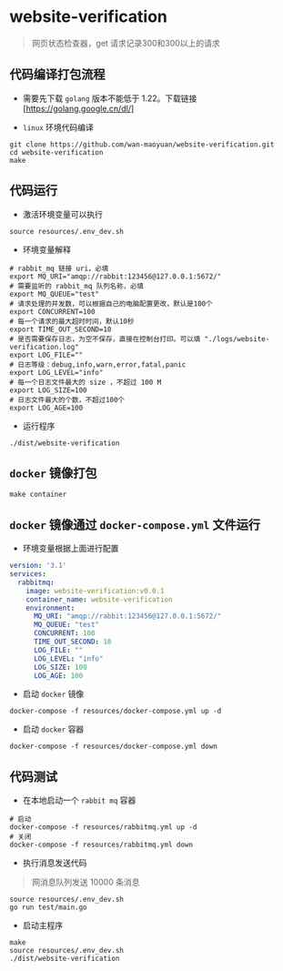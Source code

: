 # website-verification
> 网页状态检查器，get 请求记录300和300以上的请求

## 代码编译打包流程
- 需要先下载 `golang` 版本不能低于 1.22。下载链接[https://golang.google.cn/dl/]

- `linux` 环境代码编译
```shell
git clone https://github.com/wan-maoyuan/website-verification.git
cd website-verification
make
```

## 代码运行
- 激活环境变量可以执行 
```shell
source resources/.env_dev.sh
```

- 环境变量解释
```shell
# rabbit_mq 链接 uri，必填
export MQ_URI="amqp://rabbit:123456@127.0.0.1:5672/"
# 需要监听的 rabbit_mq 队列名称，必填
export MQ_QUEUE="test"
# 请求处理的并发数，可以根据自己的电脑配置更改，默认是100个
export CONCURRENT=100
# 每一个请求的最大超时时间，默认10秒
export TIME_OUT_SECOND=10
# 是否需要保存日志，为空不保存，直接在控制台打印。可以填 "./logs/website-verification.log"
export LOG_FILE=""
# 日志等级：debug,info,warn,error,fatal,panic
export LOG_LEVEL="info"
# 每一个日志文件最大的 size ，不超过 100 M
export LOG_SIZE=100
# 日志文件最大的个数，不超过100个
export LOG_AGE=100
```

- 运行程序
```shell
./dist/website-verification
```

## `docker` 镜像打包
```shell
make container
```

## `docker` 镜像通过 `docker-compose.yml` 文件运行
- 环境变量根据上面进行配置
```yml
version: '3.1'
services:
  rabbitmq:
    image: website-verification:v0.0.1
    container_name: website-verification
    environment:
      MQ_URI: "amqp://rabbit:123456@127.0.0.1:5672/"
      MQ_QUEUE: "test"
      CONCURRENT: 100
      TIME_OUT_SECOND: 10
      LOG_FILE: ""
      LOG_LEVEL: "info"
      LOG_SIZE: 100
      LOG_AGE: 100
```

- 启动 `docker` 镜像
```shell
docker-compose -f resources/docker-compose.yml up -d
```

- 启动 `docker` 容器
```shell
docker-compose -f resources/docker-compose.yml down
```

## 代码测试
- 在本地启动一个 `rabbit mq` 容器
```shell
# 启动
docker-compose -f resources/rabbitmq.yml up -d
# 关闭
docker-compose -f resources/rabbitmq.yml down
```

- 执行消息发送代码
> 网消息队列发送 10000 条消息
```shell
source resources/.env_dev.sh
go run test/main.go
```

- 启动主程序
```shell
make
source resources/.env_dev.sh
./dist/website-verification
```